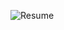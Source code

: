 ![Resume](https://github.com/kilaniBarhoom/Resume/assets/112987450/e2ef6e67-da2b-4b23-b4d3-53e04bd417f0)
